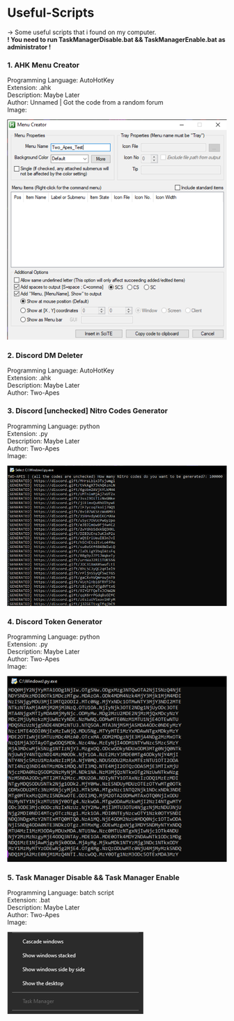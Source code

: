 # Useful-Scripts
-> Some useful scripts that i found on my computer.                       
**! You need to run TaskManagerDisable.bat && TaskManagerEnable.bat as administrator !**

### 1. AHK Menu Creator
Programming Language: AutoHotKey  
Extension: .ahk   
Description: Maybe Later    
Author: Unnamed | Got the code from a random forum  
Image:    

![alt text](https://github.com/Two-Apes/Useful-Scripts/blob/main/Images/MenuCreator.png?raw=true)

### 2. Discord DM Deleter
Programming Language: AutoHotKey    
Extension: .ahk   
Description: Maybe Later    
Author: Two-Apes    

### 3. Discord [unchecked] Nitro Codes Generator
Programming Language: python    
Extension: .py    
Description: Maybe Later    
Author: Two-Apes    
Image:

![alt text](https://github.com/Two-Apes/Useful-Scripts/blob/main/Images/NitroGenerator.png?raw=true)

### 4. Discord Token Generator
Programming Language: python    
Extension: .py    
Description: Maybe Later    
Author: Two-Apes    
Image:

![alt text](https://github.com/Two-Apes/Useful-Scripts/blob/main/Images/TokenGenerator.png?raw=true)

### 5. Task Manager Disable && Task Manager Enable   
Programming Language: batch script    
Extension: .bat     
Description: Maybe Later      
Author: Two-Apes      
Image:    

![alt text](https://github.com/Two-Apes/Useful-Scripts/blob/main/Images/TaskDisable.png?raw=true)
